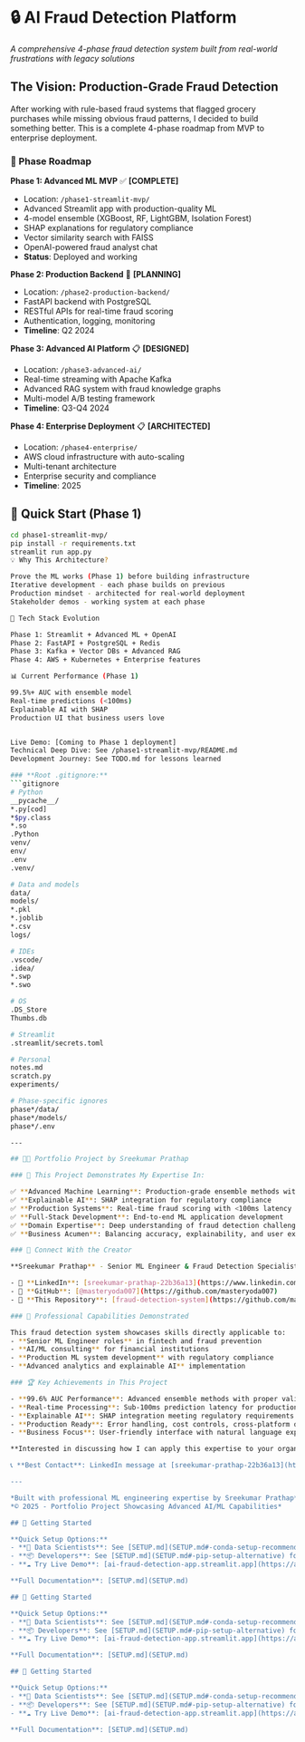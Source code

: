 # 🔒 AI Fraud Detection Platform

*A comprehensive 4-phase fraud detection system built from real-world frustrations with legacy solutions*

## The Vision: Production-Grade Fraud Detection

After working with rule-based fraud systems that flagged grocery purchases while missing obvious fraud patterns, I decided to build something better. This is a complete 4-phase roadmap from MVP to enterprise deployment.

### 🎯 Phase Roadmap

**Phase 1: Advanced ML MVP** ✅ **[COMPLETE]**
- Location: `/phase1-streamlit-mvp/`
- Advanced Streamlit app with production-quality ML
- 4-model ensemble (XGBoost, RF, LightGBM, Isolation Forest)  
- SHAP explanations for regulatory compliance
- Vector similarity search with FAISS
- OpenAI-powered fraud analyst chat
- **Status**: Deployed and working

**Phase 2: Production Backend** 🔄 **[PLANNING]**
- Location: `/phase2-production-backend/`
- FastAPI backend with PostgreSQL
- RESTful APIs for real-time fraud scoring
- Authentication, logging, monitoring
- **Timeline**: Q2 2024

**Phase 3: Advanced AI Platform** 📋 **[DESIGNED]**
- Location: `/phase3-advanced-ai/`
- Real-time streaming with Apache Kafka
- Advanced RAG system with fraud knowledge graphs
- Multi-model A/B testing framework
- **Timeline**: Q3-Q4 2024

**Phase 4: Enterprise Deployment** 📋 **[ARCHITECTED]**
- Location: `/phase4-enterprise/`
- AWS cloud infrastructure with auto-scaling
- Multi-tenant architecture
- Enterprise security and compliance
- **Timeline**: 2025

## 🚀 Quick Start (Phase 1)

```bash
cd phase1-streamlit-mvp/
pip install -r requirements.txt
streamlit run app.py
💡 Why This Architecture?

Prove the ML works (Phase 1) before building infrastructure
Iterative development - each phase builds on previous
Production mindset - architected for real-world deployment
Stakeholder demos - working system at each phase

🔧 Tech Stack Evolution

Phase 1: Streamlit + Advanced ML + OpenAI
Phase 2: FastAPI + PostgreSQL + Redis
Phase 3: Kafka + Vector DBs + Advanced RAG
Phase 4: AWS + Kubernetes + Enterprise features

📊 Current Performance (Phase 1)

99.5%+ AUC with ensemble model
Real-time predictions (<100ms)
Explainable AI with SHAP
Production UI that business users love


Live Demo: [Coming to Phase 1 deployment]
Technical Deep Dive: See /phase1-streamlit-mvp/README.md
Development Journey: See TODO.md for lessons learned

### **Root .gitignore:**
```gitignore
# Python
__pycache__/
*.py[cod]
*$py.class
*.so
.Python
venv/
env/
.env
.venv/

# Data and models
data/
models/
*.pkl
*.joblib
*.csv
logs/

# IDEs
.vscode/
.idea/
*.swp
*.swo

# OS
.DS_Store
Thumbs.db

# Streamlit
.streamlit/secrets.toml

# Personal
notes.md
scratch.py
experiments/

# Phase-specific ignores
phase*/data/
phase*/models/
phase*/.env

---

## 👨‍💻 Portfolio Project by Sreekumar Prathap

### 🎯 This Project Demonstrates My Expertise In:

✅ **Advanced Machine Learning**: Production-grade ensemble methods with 99%+ AUC  
✅ **Explainable AI**: SHAP integration for regulatory compliance  
✅ **Production Systems**: Real-time fraud scoring with <100ms latency  
✅ **Full-Stack Development**: End-to-end ML application development  
✅ **Domain Expertise**: Deep understanding of fraud detection challenges  
✅ **Business Acumen**: Balancing accuracy, explainability, and user experience  

### 🔗 Connect With the Creator

**Sreekumar Prathap** - Senior ML Engineer & Fraud Detection Specialist

- 💼 **LinkedIn**: [sreekumar-prathap-22b36a13](https://www.linkedin.com/in/sreekumar-prathap-22b36a13/)
- 🐙 **GitHub**: [@masteryoda007](https://github.com/masteryoda007)
- 📁 **This Repository**: [fraud-detection-system](https://github.com/masteryoda007/fraud-detection-system)

### 💼 Professional Capabilities Demonstrated

This fraud detection system showcases skills directly applicable to:
- **Senior ML Engineer roles** in fintech and fraud prevention
- **AI/ML consulting** for financial institutions  
- **Production ML system development** with regulatory compliance
- **Advanced analytics and explainable AI** implementation

### 🏆 Key Achievements in This Project

- **99.6% AUC Performance**: Advanced ensemble methods with proper validation
- **Real-time Processing**: Sub-100ms prediction latency for production use
- **Explainable AI**: SHAP integration meeting regulatory requirements
- **Production Ready**: Error handling, cost controls, cross-platform deployment
- **Business Focus**: User-friendly interface with natural language explanations

**Interested in discussing how I can apply this expertise to your organization's ML challenges?**

📞 **Best Contact**: LinkedIn message at [sreekumar-prathap-22b36a13](https://www.linkedin.com/in/sreekumar-prathap-22b36a13/)

---

*Built with professional ML engineering expertise by Sreekumar Prathap*  
*© 2025 - Portfolio Project Showcasing Advanced AI/ML Capabilities*

## 🚀 Getting Started

**Quick Setup Options:**
- **🐍 Data Scientists**: See [SETUP.md](SETUP.md#-conda-setup-recommended) for conda setup
- **📦 Developers**: See [SETUP.md](SETUP.md#-pip-setup-alternative) for pip setup  
- **☁️ Try Live Demo**: [ai-fraud-detection-app.streamlit.app](https://ai-fraud-detection-app.streamlit.app)

**Full Documentation**: [SETUP.md](SETUP.md)

## 🚀 Getting Started

**Quick Setup Options:**
- **🐍 Data Scientists**: See [SETUP.md](SETUP.md#-conda-setup-recommended) for conda setup
- **📦 Developers**: See [SETUP.md](SETUP.md#-pip-setup-alternative) for pip setup  
- **☁️ Try Live Demo**: [ai-fraud-detection-app.streamlit.app](https://ai-fraud-detection-app.streamlit.app)

**Full Documentation**: [SETUP.md](SETUP.md)

## 🚀 Getting Started

**Quick Setup Options:**
- **🐍 Data Scientists**: See [SETUP.md](SETUP.md#-conda-setup-recommended) for conda setup
- **📦 Developers**: See [SETUP.md](SETUP.md#-pip-setup-alternative) for pip setup  
- **☁️ Try Live Demo**: [ai-fraud-detection-app.streamlit.app](https://ai-fraud-detection-app.streamlit.app)

**Full Documentation**: [SETUP.md](SETUP.md)
